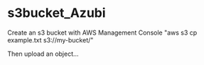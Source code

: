 # s3bucket_Azubi

Create an s3 bucket with AWS Management Console "aws s3 cp example.txt s3://my-bucket/" 

Then upload an object...
